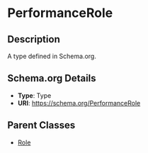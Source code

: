 # PerformanceRole

## Description
A type defined in Schema.org.

## Schema.org Details
- **Type**: Type
- **URI**: https://schema.org/PerformanceRole

## Parent Classes
- [Role](../Role.md)

